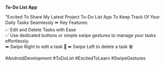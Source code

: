 <b>To-Do List App</b>

"Excited To Share My Latest Project To-Do List App To Keep Track Of Your Daily Tasks Seamlessly
⏩ Key Features:
<br>
✅ Edit and Delete Tasks with Ease 
<br>
✅ Use dedicated buttons or simple swipe gestures to manage your tasks effortlessly.
<br>
   ➡ Swipe Right to edit a task 📝
   ⬅ Swipe Left to delete a task 🗑

#AndroidDevelopment #ToDoList #ExcitedToLearn #SwipeGestures
